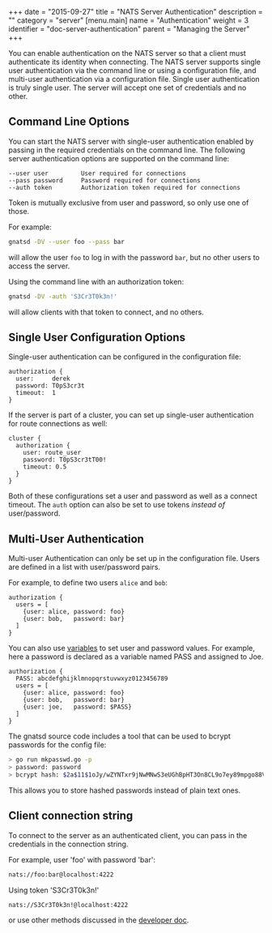 +++
date = "2015-09-27"
title = "NATS Server Authentication"
description = ""
category = "server"
[menu.main]
  name = "Authentication"
  weight = 3
  identifier = "doc-server-authentication"
  parent = "Managing the Server"
+++

You can enable authentication on the NATS server so that a client must authenticate its identity when connecting. The NATS server supports single user authentication via the command line or using a configuration file, and multi-user authentication via a configuration file. Single user authentication is truly single user. The server will accept one set of credentials and no other.

## Command Line Options

You can start the NATS server with single-user authentication enabled by passing in the required credentials on the command line. The following server authentication options are supported on the command line:

    --user user         User required for connections
    --pass password     Password required for connections
    --auth token        Authorization token required for connections

Token is mutually exclusive from user and password, so only use one of those.

For example:

```sh
gnatsd -DV --user foo --pass bar
```

will allow the user `foo` to log in with the password `bar`, but no other users to access the server.

Using the command line with an authorization token:

```sh
gnatsd -DV -auth 'S3Cr3T0k3n!'
```

will allow clients with that token to connect, and no others.

## Single User Configuration Options

Single-user authentication can be configured in the configuration file:

```ascii
authorization {
  user:     derek
  password: T0pS3cr3t
  timeout:  1
}
```

If the server is part of a cluster, you can set up single-user authentication for route connections as well:

```ascii
cluster {
  authorization {
    user: route_user
    password: T0pS3cr3tT00!
    timeout: 0.5
  }
}
```

Both of these configurations set a user and password as well as a connect timeout. The `auth` option can also be set to use tokens *instead of* user/password.

## Multi-User Authentication

Multi-user Authentication can only be set up in the configuration file. Users are defined in a list with user/password pairs.

For example, to define two users `alice` and `bob`:

```ascii
authorization {
  users = [
    {user: alice, password: foo}
    {user: bob,   password: bar}
  ]
}
```

You can also use [variables](/documentation/managing_the_server/configuration) to set user and password values. For example, here a password is declared as a variable named PASS and assigned to Joe.

```ascii
authorization {
  PASS: abcdefghijklmnopqrstuvwxyz0123456789
  users = [
    {user: alice, password: foo}
    {user: bob,   password: bar}
    {user: joe,   password: $PASS}
  ]
}
```

The gnatsd source code includes a tool that can be used to bcrypt passwords for the config file:

```sh
> go run mkpasswd.go -p
> password: password
> bcrypt hash: $2a$11$1oJy/wZYNTxr9jNwMNwS3eUGhBpHT3On8CL9o7ey89mpgo88VG6ba
```

This allows you to store hashed passwords instead of plain text ones.

## Client connection string

To connect to the server as an authenticated client, you can pass in the credentials in the connection string.

For example, user 'foo' with password 'bar':

```sh
nats://foo:bar@localhost:4222
```

Using token 'S3Cr3T0k3n!'

```sh
nats://S3Cr3T0k3n!@localhost:4222
```

or use other methods discussed in the [developer doc](/documentation/writing_applications/secure_connection).
